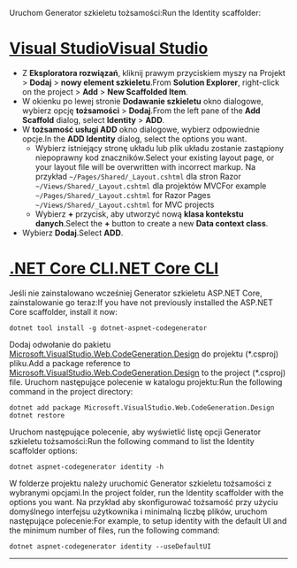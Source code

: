 <span data-ttu-id="89203-101">Uruchom Generator szkieletu tożsamości:</span><span class="sxs-lookup"><span data-stu-id="89203-101">Run the Identity scaffolder:</span></span>

# <a name="visual-studiotabvisual-studio"></a>[<span data-ttu-id="89203-102">Visual Studio</span><span class="sxs-lookup"><span data-stu-id="89203-102">Visual Studio</span></span>](#tab/visual-studio)

* <span data-ttu-id="89203-103">Z **Eksploratora rozwiązań**, kliknij prawym przyciskiem myszy na Projekt > **Dodaj** > **nowy element szkieletu**.</span><span class="sxs-lookup"><span data-stu-id="89203-103">From **Solution Explorer**, right-click on the project > **Add** > **New Scaffolded Item**.</span></span>
* <span data-ttu-id="89203-104">W okienku po lewej stronie **Dodawanie szkieletu** okno dialogowe, wybierz opcję **tożsamości** > **Dodaj**.</span><span class="sxs-lookup"><span data-stu-id="89203-104">From the left pane of the **Add Scaffold** dialog, select **Identity** > **ADD**.</span></span>
* <span data-ttu-id="89203-105">W **tożsamość usługi ADD** okno dialogowe, wybierz odpowiednie opcje.</span><span class="sxs-lookup"><span data-stu-id="89203-105">In the **ADD Identity** dialog, select the options you want.</span></span>
  * <span data-ttu-id="89203-106">Wybierz istniejący stronę układu lub plik układu zostanie zastąpiony niepoprawny kod znaczników.</span><span class="sxs-lookup"><span data-stu-id="89203-106">Select your existing layout page, or your layout file will be overwritten with incorrect markup.</span></span> <span data-ttu-id="89203-107">Na przykład `~/Pages/Shared/_Layout.cshtml` dla stron Razor `~/Views/Shared/_Layout.cshtml` dla projektów MVC</span><span class="sxs-lookup"><span data-stu-id="89203-107">For example `~/Pages/Shared/_Layout.cshtml` for Razor Pages `~/Views/Shared/_Layout.cshtml` for MVC projects</span></span>
  * <span data-ttu-id="89203-108">Wybierz **+** przycisk, aby utworzyć nową **klasa kontekstu danych**.</span><span class="sxs-lookup"><span data-stu-id="89203-108">Select the **+** button to create a new **Data context class**.</span></span>
* <span data-ttu-id="89203-109">Wybierz **Dodaj**.</span><span class="sxs-lookup"><span data-stu-id="89203-109">Select **ADD**.</span></span>

# <a name="net-core-clitabnetcore-cli"></a>[<span data-ttu-id="89203-110">.NET Core CLI</span><span class="sxs-lookup"><span data-stu-id="89203-110">.NET Core CLI</span></span>](#tab/netcore-cli)

<span data-ttu-id="89203-111">Jeśli nie zainstalowano wcześniej Generator szkieletu ASP.NET Core, zainstalowanie go teraz:</span><span class="sxs-lookup"><span data-stu-id="89203-111">If you have not previously installed the ASP.NET Core scaffolder, install it now:</span></span>

```cli
dotnet tool install -g dotnet-aspnet-codegenerator
```

<span data-ttu-id="89203-112">Dodaj odwołanie do pakietu [Microsoft.VisualStudio.Web.CodeGeneration.Design](https://www.nuget.org/packages/Microsoft.VisualStudio.Web.CodeGeneration.Design/) do projektu (\*.csproj) pliku.</span><span class="sxs-lookup"><span data-stu-id="89203-112">Add a package reference to [Microsoft.VisualStudio.Web.CodeGeneration.Design](https://www.nuget.org/packages/Microsoft.VisualStudio.Web.CodeGeneration.Design/) to the project (\*.csproj) file.</span></span> <span data-ttu-id="89203-113">Uruchom następujące polecenie w katalogu projektu:</span><span class="sxs-lookup"><span data-stu-id="89203-113">Run the following command in the project directory:</span></span>

```cli
dotnet add package Microsoft.VisualStudio.Web.CodeGeneration.Design
dotnet restore
```

<span data-ttu-id="89203-114">Uruchom następujące polecenie, aby wyświetlić listę opcji Generator szkieletu tożsamości:</span><span class="sxs-lookup"><span data-stu-id="89203-114">Run the following command to list the Identity scaffolder options:</span></span>

```cli
dotnet aspnet-codegenerator identity -h
```

<span data-ttu-id="89203-115">W folderze projektu należy uruchomić Generator szkieletu tożsamości z wybranymi opcjami.</span><span class="sxs-lookup"><span data-stu-id="89203-115">In the project folder, run the Identity scaffolder with the options you want.</span></span> <span data-ttu-id="89203-116">Na przykład aby skonfigurować tożsamość przy użyciu domyślnego interfejsu użytkownika i minimalną liczbę plików, uruchom następujące polecenie:</span><span class="sxs-lookup"><span data-stu-id="89203-116">For example, to setup identity with the default UI and the minimum number of files, run the following command:</span></span>

```cli
dotnet aspnet-codegenerator identity --useDefaultUI
```

---
